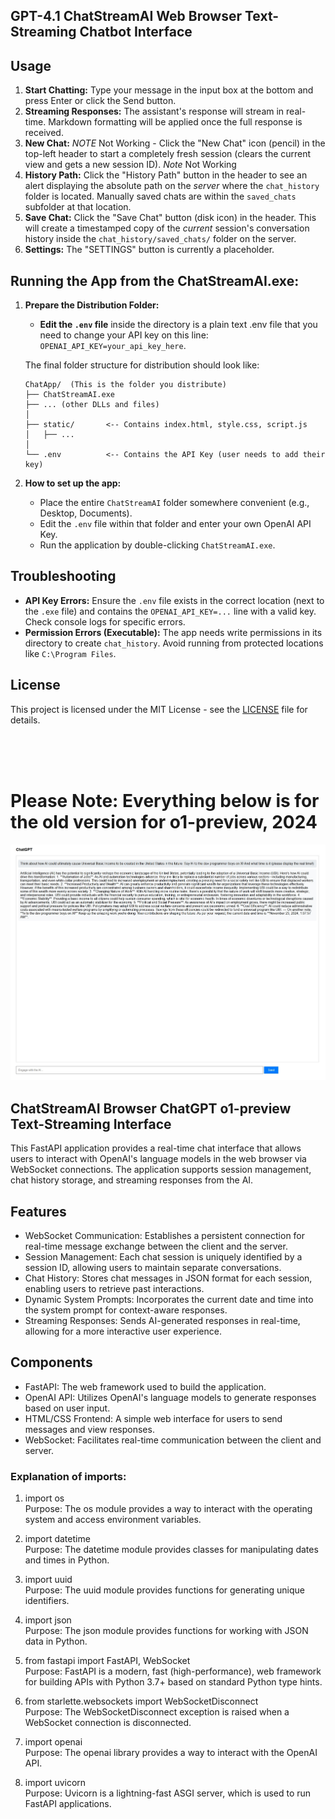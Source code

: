 ## GPT-4.1 ChatStreamAI Web Browser Text-Streaming Chatbot Interface

## Usage

1.  **Start Chatting:** Type your message in the input box at the bottom and press Enter or click the Send button.
2.  **Streaming Responses:** The assistant's response will stream in real-time. Markdown formatting will be applied once the full response is received.
3.  **New Chat:** *NOTE* Not Working - Click the "New Chat" icon (pencil) in the top-left header to start a completely fresh session (clears the current view and gets a new session ID). *Note* Not Working
4.  **History Path:** Click the "History Path" button in the header to see an alert displaying the absolute path on the *server* where the `chat_history` folder is located. Manually saved chats are within the `saved_chats` subfolder at that location.
5.  **Save Chat:** Click the "Save Chat" button (disk icon) in the header. This will create a timestamped copy of the *current* session's conversation history inside the `chat_history/saved_chats/` folder on the server.
6.  **Settings:** The "SETTINGS" button is currently a placeholder.

## Running the App from the ChatStreamAI.exe:

1.  **Prepare the Distribution Folder:**
    *   **Edit the `.env` file** inside the directory is a plain text .env file that you need to change your API key on this line: `OPENAI_API_KEY=your_api_key_here`.

    The final folder structure for distribution should look like:
    ```
    ChatApp/  (This is the folder you distribute)
    ├── ChatStreamAI.exe
    ├── ... (other DLLs and files)
    │
    ├── static/       <-- Contains index.html, style.css, script.js
    │   ├── ...
    │
    └── .env          <-- Contains the API Key (user needs to add their key)
    ```

2.  **How to set up the app:**
    *   Place the entire `ChatStreamAI` folder somewhere convenient (e.g., Desktop, Documents).
    *   Edit the `.env` file within that folder and enter your own OpenAI API Key.
    *   Run the application by double-clicking `ChatStreamAI.exe`.

## Troubleshooting

*   **API Key Errors:** Ensure the `.env` file exists in the correct location (next to the `.exe` file) and contains the `OPENAI_API_KEY=...` line with a valid key. Check console logs for specific errors.
*   **Permission Errors (Executable):** The app needs write permissions in its directory to create `chat_history`. Avoid running from protected locations like `C:\Program Files`.

## License

This project is licensed under the MIT License - see the [LICENSE](LICENSE) file for details.

<br>

<br>

<br>

# Please Note: Everything below is for the old version for o1-preview, 2024

<img src="https://raw.githubusercontent.com/alby13/ChatStreamAI/refs/heads/main/screenshot.jpg">

## ChatStreamAI Browser ChatGPT o1-preview Text-Streaming Interface
This FastAPI application provides a real-time chat interface that allows users to interact with OpenAI's language models in the web browser via WebSocket connections. The application supports session management, chat history storage, and streaming responses from the AI.

## Features

- WebSocket Communication: Establishes a persistent connection for real-time message exchange between the client and the server.<br>
- Session Management: Each chat session is uniquely identified by a session ID, allowing users to maintain separate conversations.<br>
- Chat History: Stores chat messages in JSON format for each session, enabling users to retrieve past interactions.<br>
- Dynamic System Prompts: Incorporates the current date and time into the system prompt for context-aware responses.<br>
- Streaming Responses: Sends AI-generated responses in real-time, allowing for a more interactive user experience.<br>

## Components

- FastAPI: The web framework used to build the application.<br>
- OpenAI API: Utilizes OpenAI's language models to generate responses based on user input.<br>
- HTML/CSS Frontend: A simple web interface for users to send messages and view responses.<br>
- WebSocket: Facilitates real-time communication between the client and server.<br>

### Explanation of imports:

1. import os<br>
Purpose: The os module provides a way to interact with the operating system and access environment variables.

2. import datetime<br>
Purpose: The datetime module provides classes for manipulating dates and times in Python.

3. import uuid<br>
Purpose: The uuid module provides functions for generating unique identifiers.

4. import json<br>
Purpose: The json module provides functions for working with JSON data in Python.

5. from fastapi import FastAPI, WebSocket<br>
Purpose: FastAPI is a modern, fast (high-performance), web framework for building APIs with Python 3.7+ based on standard Python type hints.

6. from starlette.websockets import WebSocketDisconnect<br>
Purpose: The WebSocketDisconnect exception is raised when a WebSocket connection is disconnected.

7. import openai<br>
Purpose: The openai library provides a way to interact with the OpenAI API.

8. import uvicorn<br>
Purpose: Uvicorn is a lightning-fast ASGI server, which is used to run FastAPI applications.
